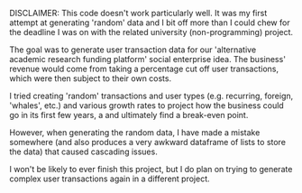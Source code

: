 
DISCLAIMER: This code doesn't work particularly well. It was my first attempt at generating 'random' data and I bit off more than I could chew for the deadline I was on with the related university (non-programming) project.

The goal was to generate user transaction data for our 'alternative academic research funding platform' social enterprise idea. The business' revenue would come from taking a percentage cut off user transactions, which were then subject to their own costs.

I tried creating 'random' transactions and user types (e.g. recurring, foreign, 'whales', etc.) and various growth rates to project how the business could go in its first few years, a and ultimately find a break-even point.

However, when generating the random data, I have made a mistake somewhere (and also produces a very awkward dataframe of lists to store the data) that caused cascading issues.

I won't be likely to ever finish this project, but I do plan on trying to generate complex user transactions again in a different project.
